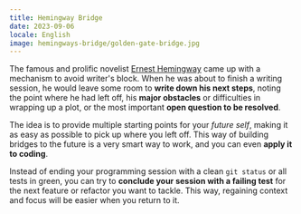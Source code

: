 ```yaml
---
title: Hemingway Bridge
date: 2023-09-06
locale: English
image: hemingways-bridge/golden-gate-bridge.jpg
---
```


The famous and prolific novelist [Ernest Hemingway](https://en.wikipedia.org/wiki/Ernest_Hemingway) came up with a mechanism to avoid writer's block. When he was about to finish a writing session, he would leave some room to **write down his next steps**, noting the point where he had left off, his **major obstacles** or difficulties in wrapping up a plot, or the most important **open question to be resolved**.

<!-- more -->

The idea is to provide multiple starting points for your _future self_, making it as easy as possible to pick up where you left off. This way of building bridges to the future is a very smart way to work, and you can even **apply it to coding**.

Instead of ending your programming session with a clean `git status` or all tests in green, you can try to **conclude your session with a failing test** for the next feature or refactor you want to tackle. This way, regaining context and focus will be easier when you return to it.
